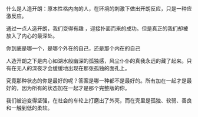 什么是人造开朗：原本性格内向的人，在环境的刺激下做出开朗反应，只是一种应激反应。

通过一点人造开朗，我们变得有趣 ，迎接扑面而来的成功。但是真正的我们却被放入了内心的最深处。

你到底是哪一个，是哪个外在的自己，还是那个内在的自己

人造开朗之下是内心如湖水般幽深的孤独感，风尘仆仆的真我永远的藏了起来。只有在无人的深夜才会缓缓地出现在那张孤独的面孔上。

究竟那种状态的你是最好的呢？答案是哪一种都不是最好的。所有加在一起才是最好的，因为所有的状态加在一起才是那个完整版的你。

我们被迫变得坚强，在社会的车轮上打磨出了外壳，而在壳里是孤独、软弱、善良和一触到低的柔软。